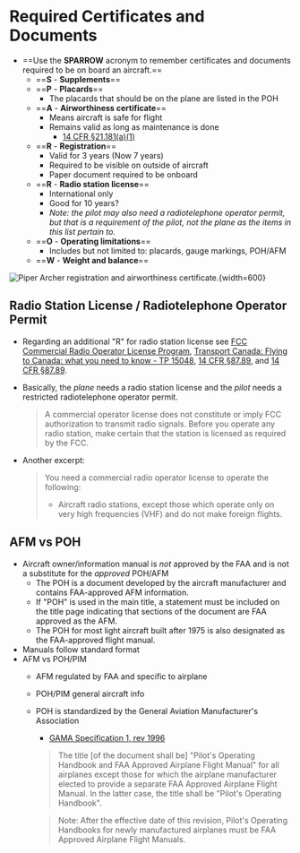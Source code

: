 # Required Certificates and Documents

* ==Use the **SPARROW** acronym to remember certificates and documents required to be on board an aircraft.==
  * ==**S** - **Supplements**==
  * ==**P** - **Placards**==
    * The placards that should be on the plane are listed in the POH
  * ==**A** - **Airworthiness certificate**==
    * Means aircraft is safe for flight
    * Remains valid as long as maintenance is done
      * [14 CFR &sect;21.181(a)(1)](https://www.ecfr.gov/current/title-14/part-21/section-21.181#p-21.181(a)(1))
  * ==**R** - **Registration**==
    * Valid for 3 years (Now 7 years)
    * Required to be visible on outside of aircraft
    * Paper document required to be onboard
  * ==**R** - **Radio station license**==
    * International only
    * Good for 10 years?
    * *Note: the pilot may also need a radiotelephone operator permit, but that is a requirement of the pilot, not the plane as the items in this list pertain to.*
  * ==**O** - **Operating limitations**==
    * Includes but not limited to: placards, gauge markings, POH/AFM
  * ==**W** - **Weight and balance**==

![Piper Archer registration and airworthiness certificate.](/img/archer/archer-registration-airworthiness.jpeg){width=600}

## Radio Station License / Radiotelephone Operator Permit

* Regarding an additional "R" for radio station license see [FCC Commercial Radio Operator License Program](https://www.fcc.gov/wireless/bureau-divisions/mobility-division/commercial-radio-operator-license-program), [Transport Canada: Flying to Canada: what you need to know - TP 15048](https://tc.canada.ca/en/aviation/general-operating-flight-rules/flying-canada-what-you-need-know-tp-15048), [14 CFR &sect;87.89](https://www.ecfr.gov/current/title-47/chapter-I/subchapter-D/part-87/subpart-C/subject-group-ECFR7723e17ce169759/section-87.89), and [14 CFR &sect;87.89](https://www.ecfr.gov/current/title-47/chapter-I/subchapter-D/part-87/subpart-B/section-87.18).
* Basically, the *plane* needs a radio station license and the *pilot* needs a restricted radiotelephone operator permit.

    > A commercial operator license does not constitute or imply FCC authorization to transmit radio signals.
    > Before you operate any radio station, make certain that the station is licensed as required by the FCC.

* Another excerpt:

    > You need a commercial radio operator license to operate the following:
    >
    > * Aircraft radio stations, except those which operate only on very high frequencies (VHF) and do not make foreign flights.

## AFM vs POH

* Aircraft owner/information manual is *not* approved by the FAA and is not a substitute for the *approved* POH/AFM
  * The POH is a document developed by the aircraft manufacturer and contains FAA-approved AFM information.
  * If "POH" is used in the main title, a statement must be included on the title page indicating that sections of the document are FAA approved as the AFM.
  * The POH for most light aircraft built after 1975 is also designated as the FAA-approved flight manual.
* Manuals follow standard format
* AFM vs POH/PIM
  * AFM regulated by FAA and specific to airplane
  * POH/PIM general aircraft info
  * POH is standardized by the General Aviation Manufacturer's Association
    * [GAMA Specification 1, rev 1996](https://gama.aero/documents/gama-specification-1-specification-for-pilots-operating-handbook-version-2-0/)

    > The title [of the document shall be] "Pilot's Operating Handbook and FAA Approved Airplane Flight Manual" for all airplanes except those for which the airplane manufacturer elected to provide a separate FAA Approved Airplane Flight Manual. In the latter case, the title shall be "Pilot's Operating Handbook".

    > Note: After the effective date of this revision, Pilot's Operating Handbooks for newly manufactured airplanes must be FAA Approved Airplane Flight Manuals.
